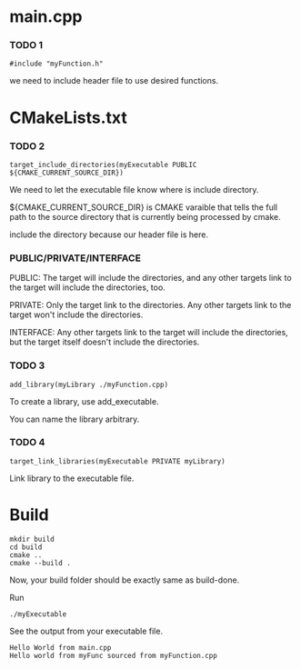 # main.cpp

### TODO 1
```
#include "myFunction.h"
```
we need to include header file to use desired functions.

# CMakeLists.txt

### TODO 2
```
target_include_directories(myExecutable PUBLIC ${CMAKE_CURRENT_SOURCE_DIR})
```
We need to let the executable file know where is include directory.

${CMAKE_CURRENT_SOURCE_DIR} is CMAKE varaible that tells the full path to the source directory that is currently being processed by cmake.

include the directory because our header file is here.

### PUBLIC/PRIVATE/INTERFACE
PUBLIC: The target will include the directories, and any other targets link to the target will include the directories, too.

PRIVATE: Only the target link to the directories. Any other targets link to the target won't include the directories.

INTERFACE: Any other targets link to the target will include the directories, but the target itself doesn't include the directories.

### TODO 3
```
add_library(myLibrary ./myFunction.cpp)
```
To create a library, use add_executable.

You can name the library arbitrary.

### TODO 4
```
target_link_libraries(myExecutable PRIVATE myLibrary)
```
Link library to the executable file.

# Build
```
mkdir build
cd build
cmake ..
cmake --build .
```
Now, your build folder should be exactly same as build-done.

Run
```
./myExecutable
```
See the output from your executable file.
```
Hello World from main.cpp
Hello world from myFunc sourced from myFunction.cpp
```
